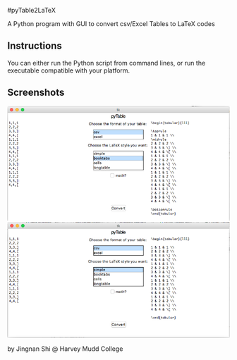#pyTable2LaTeX

A Python program with GUI to convert csv/Excel Tables to LaTeX codes

## Instructions
You can either run the Python script from command lines, or run the executable compatible with your platform.

## Screenshots
![csv to booktabs](screenshots/csv_to_booktabs.png)
![csv to simple](screenshots/csv_to_simple.png)

by Jingnan Shi @ Harvey Mudd College

